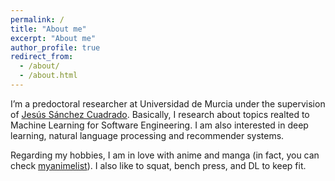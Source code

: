 ```yaml
---
permalink: /
title: "About me"
excerpt: "About me"
author_profile: true
redirect_from: 
  - /about/
  - /about.html
---
```


I’m a predoctoral researcher at Universidad de Murcia under the supervision of [Jesús Sánchez Cuadrado](http://sanchezcuadrado.es/). Basically, I research about topics realted to Machine Learning for Software Engineering. I am also interested in deep learning, natural language processing and recommender systems.

Regarding my hobbies, I am in love with anime and manga (in fact, you can check [myanimelist](https://myanimelist.net/profile/Antolin)). I also like to squat, bench press, and DL to keep fit.

